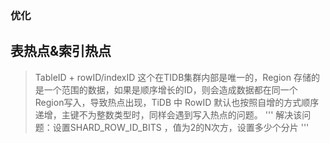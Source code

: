 ### 优化
## 表热点&索引热点

> TableID + rowID/indexID 这个在TIDB集群内部是唯一的，Region 存储的是一个范围的数据，如果是顺序增长的ID，则会造成数据都在同一个Region写入，导致热点出现，TiDB 中 RowID 默认也按照自增的方式顺序递增，主键不为整数类型时，同样会遇到写入热点的问题。
'''
解决该问题：设置SHARD_ROW_ID_BITS ，值为2的N次方，设置多少个分片
'''

